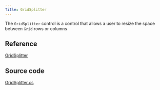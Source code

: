 ```yaml
---
Title: GridSplitter
---
```

The `GridSplitter` control is a control that allows a user to resize the space between `Grid` rows or columns

## Reference
[GridSplitter](http://reference.avaloniaui.net/api/Avalonia.Controls/GridSplitter/)

## Source code
[GridSplitter.cs](https://github.com/AvaloniaUI/Avalonia/blob/master/src/Avalonia.Controls/GridSplitter.cs)
